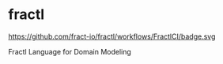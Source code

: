 # fractl
https://github.com/fract-io/fractl/workflows/FractlCI/badge.svg

Fractl Language for Domain Modeling
